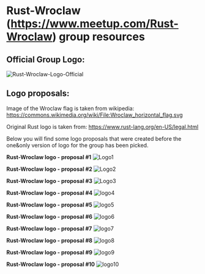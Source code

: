 Rust-Wroclaw (https://www.meetup.com/Rust-Wroclaw) group resources
==================================================================

Official Group Logo:
--------------------

![Rust-Wroclaw-Logo-Official](official-rust-wroclaw-logo.png)


Logo proposals:
---------------

Image of the Wroclaw flag is taken from wikipedia: https://commons.wikimedia.org/wiki/File:Wroclaw_horizontal_flag.svg

Original Rust logo is taken from: https://www.rust-lang.org/en-US/legal.html

Below you will find some logo proposals that were created before the one&only version of logo for the group has been picked.


**Rust-Wroclaw logo - proposal #1**
![Logo1](rust-wroclaw-logo-1.png)


**Rust-Wroclaw logo - proposal #2**
![Logo2](rust-wroclaw-logo-2.png)


**Rust-Wroclaw logo - proposal #3**
![Logo3](rust-wroclaw-logo-flag-bg.png)


**Rust-Wroclaw logo - proposal #4**
![logo4](rust-wroclaw-logo-flag-bg-2.png)


**Rust-Wroclaw logo - proposal #5**
![logo5](rust-wroclaw-logo-W-bg.png)

**Rust-Wroclaw logo - proposal #6**
![logo6](rust-wroclaw-silhouette.png)

**Rust-Wroclaw logo - proposal #7**
![logo7](rust-wroclaw-spire.png)

**Rust-Wroclaw logo - proposal #8**
![logo8](rust-wroclaw-W.png)

**Rust-Wroclaw logo - proposal #9**
![logo9](rust-wroclaw-W-2.png)

**Rust-Wroclaw logo - proposal #10**
![logo10](rust-wroclaw-logo-W-3.png)
